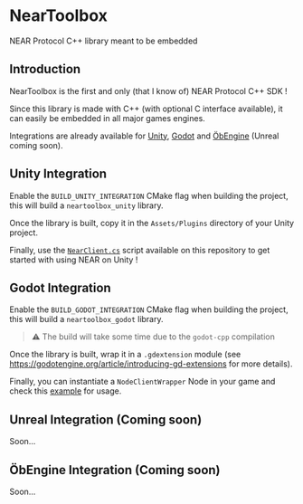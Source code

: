 # NearToolbox

NEAR Protocol C++ library meant to be embedded

## Introduction

NearToolbox is the first and only (that I know of) NEAR Protocol C++ SDK !

Since this library is made with C++ (with optional C interface available), it can easily be embedded in all major games engines.

Integrations are already available for [Unity](https://unity.com/), [Godot](https://godot.org) and [ÖbEngine](https://obengine.io) (Unreal coming soon).

## Unity Integration

Enable the `BUILD_UNITY_INTEGRATION` CMake flag when building the project, this will build a `neartoolbox_unity` library.

Once the library is built, copy it in the `Assets/Plugins` directory of your Unity project.

Finally, use the [`NearClient.cs`](https://github.com/Sygmei/NearToolbox/blob/main/integrations/unity/scripts/NearClient.cs) script available on this repository to get started with using NEAR on Unity !

## Godot Integration

Enable the `BUILD_GODOT_INTEGRATION` CMake flag when building the project, this will build a `neartoolbox_godot` library.

> ⚠️ The build will take some time due to the `godot-cpp` compilation

Once the library is built, wrap it in a `.gdextension` module (see https://godotengine.org/article/introducing-gd-extensions for more details).

Finally, you can instantiate a `NodeClientWrapper` Node in your game and check this [example](https://github.com/Sygmei/NearToolbox/blob/main/integrations/godot/examples/simple_tx.gd) for usage.

## Unreal Integration (Coming soon)

Soon...

## ÖbEngine Integration (Coming soon)

Soon...
